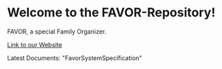# Welcome to the FAVOR-Repository!

FAVOR, a special Family Organizer.

[Link to our Website](http://favor.somee.com)

Latest Documents: "FavorSystemSpecification"  
